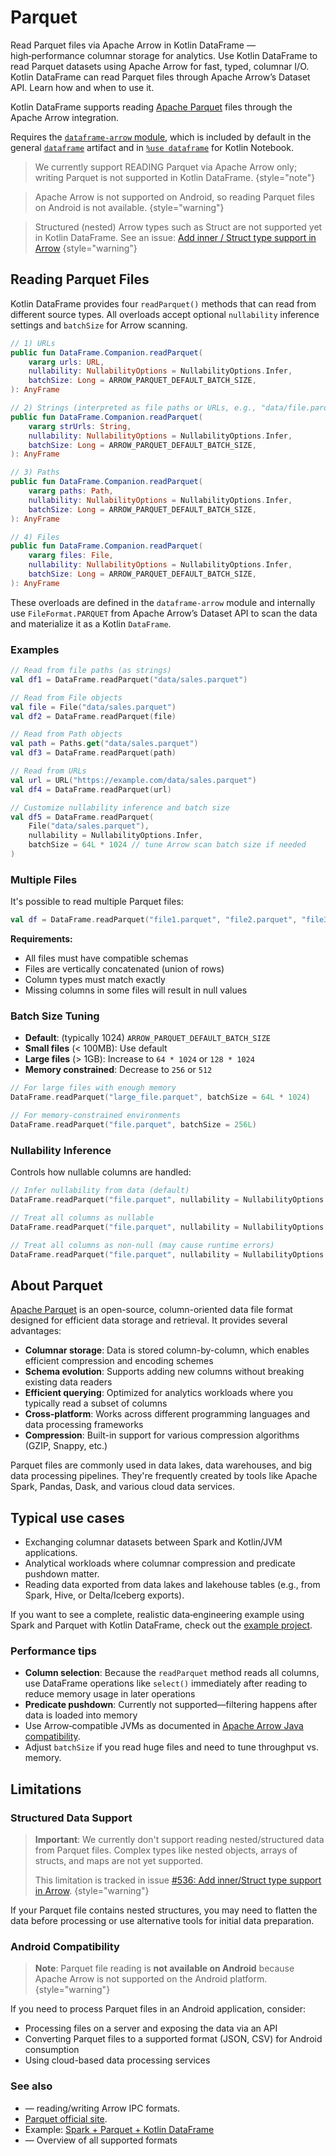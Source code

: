 # Parquet

<web-summary>
Read Parquet files via Apache Arrow in Kotlin DataFrame — high‑performance columnar storage for analytics.
</web-summary>

<card-summary>
Use Kotlin DataFrame to read Parquet datasets using Apache Arrow for fast, typed, columnar I/O.
</card-summary>

<link-summary>
Kotlin DataFrame can read Parquet files through Apache Arrow’s Dataset API. Learn how and when to use it.
</link-summary>

Kotlin DataFrame supports reading [Apache Parquet](https://parquet.apache.org/) files through the Apache Arrow integration.

Requires the [`dataframe-arrow` module](Modules.md#dataframe-arrow), which is included by default in the general [`dataframe`](Modules.md#dataframe-general) artifact and in [`%use dataframe`](SetupKotlinNotebook.md#integrate-kotlin-dataframe) for Kotlin Notebook.

> We currently support READING Parquet via Apache Arrow only; writing Parquet is not supported in Kotlin DataFrame.
> {style="note"}

> Apache Arrow is not supported on Android, so reading Parquet files on Android is not available.
> {style="warning"}

> Structured (nested) Arrow types such as Struct are not supported yet in Kotlin DataFrame.
> See an issue: [Add inner / Struct type support in Arrow](https://github.com/Kotlin/dataframe/issues/536)
> {style="warning"}

## Reading Parquet Files

Kotlin DataFrame provides four `readParquet()` methods that can read from different source types.
All overloads accept optional `nullability` inference settings and `batchSize` for Arrow scanning.

```kotlin
// 1) URLs
public fun DataFrame.Companion.readParquet(
    vararg urls: URL,
    nullability: NullabilityOptions = NullabilityOptions.Infer,
    batchSize: Long = ARROW_PARQUET_DEFAULT_BATCH_SIZE,
): AnyFrame

// 2) Strings (interpreted as file paths or URLs, e.g., "data/file.parquet", "file://", or "http(s)://")
public fun DataFrame.Companion.readParquet(
    vararg strUrls: String,
    nullability: NullabilityOptions = NullabilityOptions.Infer,
    batchSize: Long = ARROW_PARQUET_DEFAULT_BATCH_SIZE,
): AnyFrame

// 3) Paths
public fun DataFrame.Companion.readParquet(
    vararg paths: Path,
    nullability: NullabilityOptions = NullabilityOptions.Infer,
    batchSize: Long = ARROW_PARQUET_DEFAULT_BATCH_SIZE,
): AnyFrame

// 4) Files
public fun DataFrame.Companion.readParquet(
    vararg files: File,
    nullability: NullabilityOptions = NullabilityOptions.Infer,
    batchSize: Long = ARROW_PARQUET_DEFAULT_BATCH_SIZE,
): AnyFrame
```

These overloads are defined in the `dataframe-arrow` module and internally use `FileFormat.PARQUET` from Apache Arrow’s
Dataset API to scan the data and materialize it as a Kotlin `DataFrame`.

### Examples

```kotlin
// Read from file paths (as strings)
val df1 = DataFrame.readParquet("data/sales.parquet")

// Read from File objects
val file = File("data/sales.parquet")
val df2 = DataFrame.readParquet(file)

// Read from Path objects
val path = Paths.get("data/sales.parquet")
val df3 = DataFrame.readParquet(path)

// Read from URLs
val url = URL("https://example.com/data/sales.parquet")
val df4 = DataFrame.readParquet(url)

// Customize nullability inference and batch size
val df5 = DataFrame.readParquet(
    File("data/sales.parquet"),
    nullability = NullabilityOptions.Infer,
    batchSize = 64L * 1024 // tune Arrow scan batch size if needed
)
```

### Multiple Files

It's possible to read multiple Parquet files:

```kotlin
val df = DataFrame.readParquet("file1.parquet", "file2.parquet", "file3.parquet")
```
**Requirements:**

- All files must have compatible schemas
- Files are vertically concatenated (union of rows)
- Column types must match exactly
- Missing columns in some files will result in null values

### Batch Size Tuning

- **Default**: (typically 1024) `ARROW_PARQUET_DEFAULT_BATCH_SIZE`
- **Small files** (< 100MB): Use default
- **Large files** (> 1GB): Increase to `64 * 1024` or `128 * 1024`
- **Memory constrained**: Decrease to `256` or `512`

```kotlin
// For large files with enough memory
DataFrame.readParquet("large_file.parquet", batchSize = 64L * 1024)

// For memory-constrained environments  
DataFrame.readParquet("file.parquet", batchSize = 256L)
```

### Nullability Inference

Controls how nullable columns are handled:

```kotlin
// Infer nullability from data (default)
DataFrame.readParquet("file.parquet", nullability = NullabilityOptions.Infer)

// Treat all columns as nullable
DataFrame.readParquet("file.parquet", nullability = NullabilityOptions.Enable)

// Treat all columns as non-null (may cause runtime errors)
DataFrame.readParquet("file.parquet", nullability = NullabilityOptions.Disable)
```

## About Parquet

[Apache Parquet](https://parquet.apache.org/) is an open-source, column-oriented data file format designed for efficient data storage and retrieval. It provides several advantages:

- **Columnar storage**: Data is stored column-by-column, which enables efficient compression and encoding schemes
- **Schema evolution**: Supports adding new columns without breaking existing data readers
- **Efficient querying**: Optimized for analytics workloads where you typically read a subset of columns
- **Cross-platform**: Works across different programming languages and data processing frameworks
- **Compression**: Built-in support for various compression algorithms (GZIP, Snappy, etc.)

Parquet files are commonly used in data lakes, data warehouses, and big data processing pipelines. They're frequently created by tools like Apache Spark, Pandas, Dask, and various cloud data services.

## Typical use cases

- Exchanging columnar datasets between Spark and Kotlin/JVM applications.
- Analytical workloads where columnar compression and predicate pushdown matter.
- Reading data exported from data lakes and lakehouse tables (e.g., from Spark, Hive, or Delta/Iceberg exports).

If you want to see a complete, realistic data‑engineering example using Spark and Parquet with Kotlin DataFrame,
check out the [example project](https://github.com/Kotlin/dataframe/tree/master/examples/idea-examples/spark-parquet-dataframe).

### Performance tips

- **Column selection**: Because the ` readParquet ` method reads all columns, use DataFrame operations like `select()` immediately after reading to reduce memory usage in later operations
- **Predicate pushdown**: Currently not supported—filtering happens after data is loaded into memory
- Use Arrow‑compatible JVMs as documented in
  [Apache Arrow Java compatibility](https://arrow.apache.org/docs/java/install.html#java-compatibility).
- Adjust `batchSize` if you read huge files and need to tune throughput vs. memory.

## Limitations

### Structured Data Support

> **Important**: We currently don't support reading nested/structured data from Parquet files. Complex types like nested objects, arrays of structs, and maps are not yet supported.
>
> This limitation is tracked in issue [#536: Add inner/Struct type support in Arrow](https://github.com/Kotlin/dataframe/issues/536).
> {style="warning"}

If your Parquet file contains nested structures, you may need to flatten the data before processing or use alternative tools for initial data preparation.

### Android Compatibility

> **Note**: Parquet file reading is **not available on Android** because Apache Arrow is not supported on the Android platform.
> {style="warning"}

If you need to process Parquet files in an Android application, consider:
- Processing files on a server and exposing the data via an API
- Converting Parquet files to a supported format (JSON, CSV) for Android consumption
- Using cloud-based data processing services

### See also

- [](ApacheArrow.md) — reading/writing Arrow IPC formats.
- [Parquet official site](https://parquet.apache.org/).
- Example: [Spark + Parquet + Kotlin DataFrame](https://github.com/Kotlin/dataframe/tree/master/examples/idea-examples/spark-parquet-dataframe)
- [](Data-Sources.md) — Overview of all supported formats
